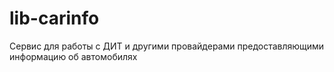 # lib-carinfo
Сервис для работы с ДИТ и другими провайдерами предоставляющими информацию об автомобилях
